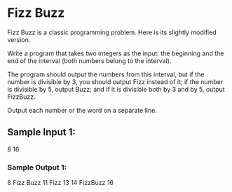 # Fizz Buzz

Fizz Buzz is a classic programming problem. Here is its slightly modified version.

Write a program that takes two integers as the input: the beginning and the end of the interval (both numbers belong to the interval).

The program should output the numbers from this interval, but if the number is divisible by 3, you should output Fizz instead of it; if the number is divisible by 5, output Buzz; and if it is divisible both by 3 and by 5, output FizzBuzz.

Output each number or the word on a separate line.

## Sample Input 1:

8 16

### Sample Output 1:

8
Fizz
Buzz
11
Fizz
13
14
FizzBuzz
16
